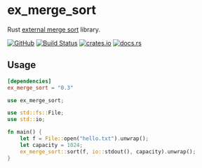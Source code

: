 # ex_merge_sort

Rust [external merge sort](https://en.wikipedia.org/wiki/External_sorting#External_merge_sort) library.

[![GitHub](https://img.shields.io/badge/github-winebarrel/ex_merge_sort)](https://github.com/winebarrel/ex_merge_sort)
[![Build Status](https://github.com/winebarrel/ex_merge_sort/workflows/CI/badge.svg)](https://github.com/winebarrel/ex_merge_sort/actions)
[![crates.io](https://img.shields.io/crates/v/ex_merge_sort.svg)](https://crates.io/crates/ex_merge_sort)
[![docs.rs](https://docs.rs/ex_merge_sort/badge.svg)](https://docs.rs/ex_merge_sort)

## Usage

```toml
[dependencies]
ex_merge_sort = "0.3"
```

```rust
use ex_merge_sort;

use std::fs::File;
use std::io;

fn main() {
    let f = File::open("hello.txt").unwrap();
    let capacity = 1024;
    ex_merge_sort::sort(f, io::stdout(), capacity).unwrap();
}
```
